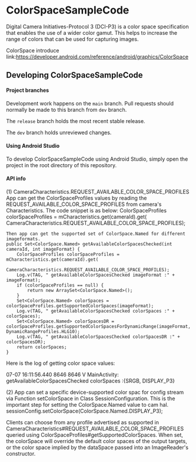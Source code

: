 # ColorSpaceSampleCode
Digital Camera Initiatives-Protocol 3 (DCI-P3) is a color space specification that enables the use of a wider color gamut. This helps to increase the range of colors that can be used for capturing images.

ColorSpace introduce link:https://developer.android.com/reference/android/graphics/ColorSpace

## Developing ColorSpaceSampleCode

#### Project branches

Development work happens on the `main` branch. Pull requests should normally be made to this branch from `dev` branch.

The `release` branch holds the most recent stable release.

The `dev` branch holds unreviewed changes.

#### Using Android Studio

To develop ColorSpaceSampleCode using Android Studio, simply open the project in the root directory of this repository.

#### API info

(1) CameraCharacteristics.REQUEST_AVAILABLE_COLOR_SPACE_PROFILES
    App can get the ColorSpaceProfiles values  by reading the REQUEST_AVAILABLE_COLOR_SPACE_PROFILES from camera's Characteristics. The code snippet is as below: 
    ColorSpaceProfiles colorSpaceProfiles = mCharacteristics.get(cameraId).get(
                CameraCharacteristics.REQUEST_AVAILABLE_COLOR_SPACE_PROFILES);

    Then app can get the supported set of ColorSpace.Named for different imageformats.
    public Set<ColorSpace.Named> getAvailableColorSpacesChecked(int cameraId, int imageFormat) {
        ColorSpaceProfiles colorSpaceProfiles = mCharacteristics.get(cameraId).get(
                CameraCharacteristics.REQUEST_AVAILABLE_COLOR_SPACE_PROFILES);
        Log.v(TAG, " getAvailableColorSpacesChecked imageFormat :" + imageFormat);
        if (colorSpaceProfiles == null) {
            return new ArraySet<ColorSpace.Named>();
        }
        Set<ColorSpace.Named> colorSpaces = colorSpaceProfiles.getSupportedColorSpaces(imageFormat);
        Log.v(TAG, " getAvailableColorSpacesChecked colorSpaces :" + colorSpaces);
        Set<ColorSpace.Named> colorSpacesDR = colorSpaceProfiles.getSupportedColorSpacesForDynamicRange(imageFormat, DynamicRangeProfiles.HLG10);
        Log.v(TAG, " getAvailableColorSpacesChecked colorSpacesDR :" + colorSpacesDR);
        return colorSpaces;
    }

Here is the log of getting color space values:

07-07 16:11:56.440 8646 8646 V MainActivity: getAvailableColorSpacesChecked colorSpaces :{SRGB, DISPLAY_P3}

(2) App can set a specific device-supported color spac for config stream via Function setColorSpace in Class SessionConfiguration.
    This is the important step for setting the ColorSpace.Named value to cam hal. 
    sessionConfig.setColorSpace(ColorSpace.Named.DISPLAY_P3);

Clients can choose from any profile advertised as supported in CameraCharacteristics#REQUEST_AVAILABLE_COLOR_SPACE_PROFILES queried using ColorSpaceProfiles#getSupportedColorSpaces. 
When set, the colorSpace will override the default color spaces of the output targets, or the color space implied by the dataSpace passed into an ImageReader's constructor.
